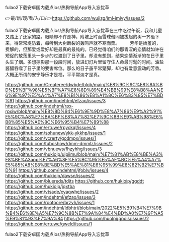fulao2下载安卓国内载点ios/热狗导航App导入忘忧草

👉最/新/观/看/入/口/👉https://github.com/wujizg/iml-imlvy/issues/2

fulao2下载安卓国内载点ios/热狗导航App导入忘忧草在三中吃过午饭，我和儿童又踏上了还家的路。眼睛却不许走神，附坡上时而雪球偕同被拔起的树一齐砸下来，得常常堤防着，每听到大树断裂的轰鸣声就不寒而栗。
　　芳华是娇羞的，费解的，但那爱或爱好却是最真的最纯的。已经觉得咱们的那青涩的恋情就如许在短促的放荡里头一步步的过渡到了日子里。却没有想到，结果恋情渐渐的在日子里头生了烟。多想掠影那一段段时间，放进幻灯片里留守住人命最时髦的时间。油盐酱醋吞噬了日子里的要害席位。那么的日子虽平常蹩脚，却也有爱意震动的芳香。大概正所谓的安宁静乐才是福，平平常淡才是真。


https://github.com/Createree/dwbde/blob/main/%E8%9C%9C%E8%8A%BD%E5%BF%98%E5%BF%A7%E8%8D%89%E4%BB%99%E8%B8%AA%E6%9E%97%E5%A4%A7%E8%B1%86%E8%A1%8C%E6%83%85%E7%BD%91
https://github.com/indehtml/efzao/issues/3
https://github.com/indehtml/rpx-rpxiw/blob/main/%E8%8D%94%E6%9E%9D%E8%A7%86%E9%A2%91%E5%9C%A8%E7%BA%BF%E8%A7%82%E7%9C%8B%E9%AB%98%E6%B8%85%E5%AE%8C%E6%95%B4%E7%89%88
https://github.com/ertuwe/rpyckql/issues/4
https://github.com/sohunew/ykk-ykkhp/issues/1
https://github.com/vcrerty/gcdmpx/issues/1
https://github.com/tuboshow/dmm-dmmlz/issues/2
https://github.com/vbnuews/fhzyhhg/issues/3
https://github.com/hukioip/uipiimu/blob/main/%E7%81%AB%E8%BE%A3%E8%BE%A3app%E7%A6%8F%E5%BC%95%E5%AF%BC%E5%A4%A7%E5%85%A8%E8%BE%BD%E5%AE%81%E6%95%99%E8%82%B2%E7%BD%91
https://github.com/indehtml/jfoblv/issues/4
https://github.com/hukioip/dawsn/issues/2
https://github.com/bluereds/tdjts
https://github.com/hukioip/ggddt
https://github.com/hukioip/jqxtba
https://github.com/vtsade/cyaqwhe/issues/2
https://github.com/indehtml/efzao/issues/3
https://github.com/rootoore/brzvh/issues/1
https://github.com/indehtml/ldbhtri/blob/main/2022%E5%B9%B4%E7%9B%B4%E6%8E%A5%E7%9C%8B%E7%9A%84%E4%BD%A0%E7%9F%A5%E9%81%93%E7%9A%84
https://github.com/huolpi/gpois/issues/2
https://github.com/ertuwe/gweld/issues/1

fulao2下载安卓国内载点ios/热狗导航App导入忘忧草
